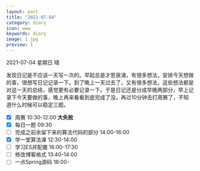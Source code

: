 ```yaml
---
layout: post
title: "2021-07-04"
category: diary
icon: www
keywords: diary
image: 1.jpg
preview: 1
---
```

2021-07-04 星期日 晴

发现日记是不应该一天写一次的。早起总是才思泉涌，有很多想法，安排今天想做的事，很想写日记记录一下。到了晚上一天过去了，又有很多想法，这些想法都是对这一天的总结，感觉更有必要记录一下。于是日记还是分成早晚两部分，早上记录下今天要做的事，晚上再来看看到底完成了没。再过10分钟去打周赛了，不知道什么时候可以稳定三题。
- [x] 周赛 10:30-12:00 **大失败**
- [x] 每日一题 09:30
- [ ] 完成之前余留下来的算法代码的部分 14:00-16:00
- [x] 学一堂算法课 12:30-14:00
- [ ] 学习ES并配置 16:00-17:30 
- [ ] 修改博客格式 13:40-14:00
- [ ] 一点Spring源码 18:00-